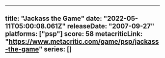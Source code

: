 
---
title: "Jackass the Game"
date: "2022-05-11T05:00:08.061Z"
releaseDate: "2007-09-27"
platforms: ["psp"]
score: 58
metacriticLink: "https://www.metacritic.com/game/psp/jackass-the-game"
series: []
---
